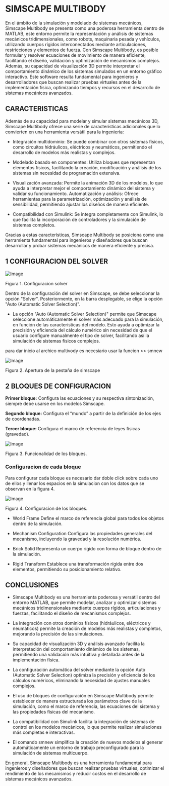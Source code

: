 # SIMSCAPE MULTIBODY

En el ámbito de la simulación y modelado de sistemas mecánicos, Simscape Multibody se presenta como una poderosa herramienta dentro de MATLAB, este entorno permite la representación y análisis de sistemas mecánicos tridimensionales, como robots, maquinaria pesada y vehículos, utilizando cuerpos rígidos interconectados mediante articulaciones, restricciones y elementos de fuerza. Con Simscape Multibody, es posible formular y resolver ecuaciones de movimiento de manera eficiente, facilitando el diseño, validación y optimización de mecanismos complejos. Además, su capacidad de visualización 3D permite interpretar el comportamiento dinámico de los sistemas simulados en un entorno gráfico interactivo. Este software resulta fundamental para ingenieros y desarrolladores que buscan realizar pruebas virtuales antes de la implementación física, optimizando tiempos y recursos en el desarrollo de sistemas mecánicos avanzados.

## CARACTERISTICAS

Además de su capacidad para modelar y simular sistemas mecánicos 3D, Simscape Multibody ofrece una serie de características adicionales que lo convierten en una herramienta versátil para la ingeniería:

* Integración multidominio: Se puede combinar con otros sistemas físicos, como circuitos hidráulicos, eléctricos y neumáticos, permitiendo el desarrollo de modelos más realistas y complejos.

* Modelado basado en componentes: Utiliza bloques que representan elementos físicos, facilitando la creación, modificación y análisis de los sistemas sin necesidad de programación extensiva.

* Visualización avanzada: Permite la animación 3D de los modelos, lo que ayuda a interpretar mejor el comportamiento dinámico del sistema y validar su funcionamiento.
Automatización y análisis: Ofrece herramientas para la parametrización, optimización y análisis de sensibilidad, permitiendo ajustar los diseños de manera eficiente.

* Compatibilidad con Simulink: Se integra completamente con Simulink, lo que facilita la incorporación de controladores y la simulación de sistemas completos.

Gracias a estas características, Simscape Multibody se posiciona como una herramienta fundamental para ingenieros y diseñadores que buscan desarrollar y probar sistemas mecánicos de manera eficiente y precisa.

## 1 CONFIGURACION DEL SOLVER

![Image](https://github.com/user-attachments/assets/02e3e45a-f5fa-4a09-83b0-9a6cd5cc355e)

Figura 1. Configuracion solver

Dentro de la configuración del solver en Simscape, se debe seleccionar la opción "Solver". Posteriormente, en la barra desplegable, se elige la opción "Auto (Automatic Solver Selection)".

* La opción "Auto (Automatic Solver Selection)" permite que Simscape seleccione automáticamente el solver más adecuado para la simulación, en función de las características del modelo. Esto ayuda a optimizar la precisión y eficiencia del cálculo numérico sin necesidad de que el usuario configure manualmente el tipo de solver, facilitando así la simulación de sistemas físicos complejos.


para dar inicio al archico multivody es necesiario usar la funcion >> smnew

![Image](https://github.com/user-attachments/assets/60be9cd9-3a40-4bb6-b052-2b6fc5b9d981)

Figura 2. Apertura de la pestaña de simscape

## 2 BLOQUES DE CONFIGURACION

**Primer bloque:** Configura las ecuaciones y su respectiva sintonización, siempre debe usarse en los modelos Simscape.

**Segundo bloque:** Configura el “mundo” a partir de la definición de los ejes de coordenadas.

**Tercer bloque:** Configura el marco de referencia de leyes físicas (gravedad).

![Image](https://github.com/user-attachments/assets/3b75f694-9303-4527-92e2-d03b98bbcf2a)

Figura 3. Funcionalidad de los bloques.

### Configuracion de cada bloque

Para  configurar cada bloque es necesario dar doble click sobre cada uno de ellos y llenar los espacios en la simulacion con los datos que se observan en la figura 4.

![Image](https://github.com/user-attachments/assets/c1d6eea0-44c7-4a9e-91e7-94b715e95eb2)

Figura 4. Configuracion de los bloques.

* World Frame
Define el marco de referencia global para todos los objetos dentro de la simulación.

* Mechanism Configuration
Configura las propiedades generales del mecanismo, incluyendo la gravedad y la resolución numérica.

* Brick Solid
Representa un cuerpo rígido con forma de bloque dentro de la simulación.

* Rigid Transform
Establece una transformación rígida entre dos elementos, permitiendo su posicionamiento relativo.

## CONCLUSIONES

* Simscape Multibody es una herramienta poderosa y versátil dentro del entorno MATLAB, que permite modelar, analizar y optimizar sistemas mecánicos tridimensionales mediante cuerpos rígidos, articulaciones y fuerzas, facilitando el diseño de mecanismos complejos.

* La integración con otros dominios físicos (hidráulicos, eléctricos y neumáticos) permite la creación de modelos más realistas y completos, mejorando la precisión de las simulaciones.

* Su capacidad de visualización 3D y análisis avanzado facilita la interpretación del comportamiento dinámico de los sistemas, permitiendo una validación más intuitiva y detallada antes de la implementación física.

* La configuración automática del solver mediante la opción Auto (Automatic Solver Selection) optimiza la precisión y eficiencia de los cálculos numéricos, eliminando la necesidad de ajustes manuales complejos.

* El uso de bloques de configuración en Simscape Multibody permite establecer de manera estructurada los parámetros clave de la simulación, como el marco de referencia, las ecuaciones del sistema y las propiedades físicas del mecanismo.

* La compatibilidad con Simulink facilita la integración de sistemas de control en los modelos mecánicos, lo que permite realizar simulaciones más completas e interactivas.

* El comando smnew simplifica la creación de nuevos modelos al generar automáticamente un entorno de trabajo preconfigurado para la simulación de sistemas multicuerpo.

En general, Simscape Multibody es una herramienta fundamental para ingenieros y diseñadores que buscan realizar pruebas virtuales, optimizar el rendimiento de los mecanismos y reducir costos en el desarrollo de sistemas mecánicos avanzados.
